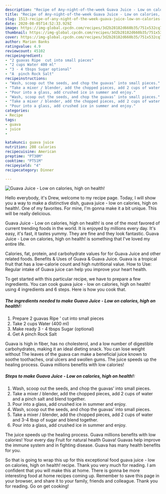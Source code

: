 ```yaml
---
description: "Recipe of Any-night-of-the-week Guava Juice - Low on calories, high on health!"
title: "Recipe of Any-night-of-the-week Guava Juice - Low on calories, high on health!"
slug: 1513-recipe-of-any-night-of-the-week-guava-juice-low-on-calories-high-on-health
date: 2020-08-05T14:52:33.929Z
image: https://img-global.cpcdn.com/recipes/3d2b28182d660b35/751x532cq70/guava-juice-low-on-calories-high-on-health-recipe-main-photo.jpg
thumbnail: https://img-global.cpcdn.com/recipes/3d2b28182d660b35/751x532cq70/guava-juice-low-on-calories-high-on-health-recipe-main-photo.jpg
cover: https://img-global.cpcdn.com/recipes/3d2b28182d660b35/751x532cq70/guava-juice-low-on-calories-high-on-health-recipe-main-photo.jpg
author: Marion Banks
ratingvalue: 4.9
reviewcount: 45102
recipeingredient:
- "2 guavas Ripe  cut into small pieces"
- "2 cups Water 400 ml"
- "3 - 4 tbsps Sugar optional"
- "A  pinch Rock Salt"
recipeinstructions:
- "Wash, scoop out the seeds, and chop the guavas’ into small pieces."
- "Take a mixer / blender, add the chopped pieces, add 2 cups of water and a pinch salt and blend together."
- "Pour into a glass, add crushed ice in summer and enjoy."
- "Wash, scoop out the seeds, and chop the guavas’ into small pieces."
- "Take a mixer / blender, add the chopped pieces, add 2 cups of water and 3-4 tbsp of sugar and blend together."
- "Pour into a glass, add crushed ice in summer and enjoy."
categories:
- Recipe
tags:
- guava
- juice
- 

katakunci: guava juice  
nutrition: 208 calories
recipecuisine: American
preptime: "PT30M"
cooktime: "PT51M"
recipeyield: "4"
recipecategory: Dinner

---
```



![Guava Juice - Low on calories, high on health!](https://img-global.cpcdn.com/recipes/3d2b28182d660b35/751x532cq70/guava-juice-low-on-calories-high-on-health-recipe-main-photo.jpg)

Hello everybody, it's Drew, welcome to my recipe page. Today, I will show you a way to make a distinctive dish, guava juice - low on calories, high on health!. One of my favorites. For mine, I'm gonna make it a bit unique. This will be really delicious.

Guava Juice - Low on calories, high on health! is one of the most favored of current trending foods in the world. It is enjoyed by millions every day. It's easy, it's fast, it tastes yummy. They are fine and they look fantastic. Guava Juice - Low on calories, high on health! is something that I've loved my entire life.

Calories, fat, protein, and carbohydrate values for for Guava Juice and other related foods. Benefits &amp; Uses of Guava &amp; Guava Juice. Guava is a tropical fruit that has a low-calorie count and high nutritional value. How to Use: Regular intake of Guava juice can help you improve your heart health.


To get started with this particular recipe, we have to prepare a few ingredients. You can cook guava juice - low on calories, high on health! using 4 ingredients and 6 steps. Here is how you cook that.

<!--inarticleads1-->

##### The ingredients needed to make Guava Juice - Low on calories, high on health!:

1. Prepare 2 guavas Ripe ’ cut into small pieces
1. Take 2 cups Water (400 ml)
1. Make ready 3 - 4 tbsps Sugar (optional)
1. Get A  pinch Rock Salt


Guava is high in fiber, has no cholesterol, and a low number of digestible carbohydrates, making it an ideal dieting snack. You can lose weight without The leaves of the guava can make a beneficial juice known to soothe toothaches, oral ulcers and swollen gums. The juice speeds up the healing process. Guava millions benefits with low calories! 

<!--inarticleads2-->

##### Steps to make Guava Juice - Low on calories, high on health!:

1. Wash, scoop out the seeds, and chop the guavas’ into small pieces.
1. Take a mixer / blender, add the chopped pieces, add 2 cups of water and a pinch salt and blend together.
1. Pour into a glass, add crushed ice in summer and enjoy.
1. Wash, scoop out the seeds, and chop the guavas’ into small pieces.
1. Take a mixer / blender, add the chopped pieces, add 2 cups of water and 3-4 tbsp of sugar and blend together.
1. Pour into a glass, add crushed ice in summer and enjoy.


The juice speeds up the healing process. Guava millions benefits with low calories! Your every day Fruit for natural health Guava! Guavas help improve the immune system and in fighting disease. Guava has many health benefits for you. 

So that is going to wrap this up for this exceptional food guava juice - low on calories, high on health! recipe. Thank you very much for reading. I am confident that you will make this at home. There is gonna be more interesting food at home recipes coming up. Remember to save this page in your browser, and share it to your family, friends and colleague. Thank you for reading. Go on get cooking!
